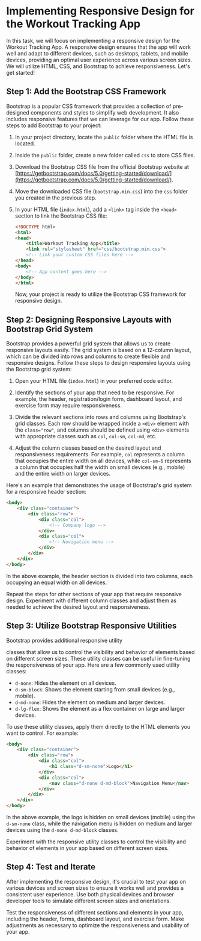 # Implementing Responsive Design for the Workout Tracking App

In this task, we will focus on implementing a responsive design for the Workout Tracking App. A responsive design ensures that the app will work well and adapt to different devices, such as desktops, tablets, and mobile devices, providing an optimal user experience across various screen sizes. We will utilize HTML, CSS, and Bootstrap to achieve responsiveness. Let's get started!

## Step 1: Add the Bootstrap CSS Framework

Bootstrap is a popular CSS framework that provides a collection of pre-designed components and styles to simplify web development. It also includes responsive features that we can leverage for our app. Follow these steps to add Bootstrap to your project:

1. In your project directory, locate the `public` folder where the HTML file is located.

2. Inside the `public` folder, create a new folder called `css` to store CSS files.

3. Download the Bootstrap CSS file from the official Bootstrap website at [https://getbootstrap.com/docs/5.0/getting-started/download/](https://getbootstrap.com/docs/5.0/getting-started/download/).

4. Move the downloaded CSS file (`bootstrap.min.css`) into the `css` folder you created in the previous step.

5. In your HTML file (`index.html`), add a `<link>` tag inside the `<head>` section to link the Bootstrap CSS file:

    ```html
    <!DOCTYPE html>
    <html>
    <head>
        <title>Workout Tracking App</title>
        <link rel="stylesheet" href="css/bootstrap.min.css">
        <!-- Link your custom CSS files here -->
    </head>
    <body>
        <!-- App content goes here -->
    </body>
    </html>
    ```
    
    Now, your project is ready to utilize the Bootstrap CSS framework for responsive design.

## Step 2: Designing Responsive Layouts with Bootstrap Grid System

Bootstrap provides a powerful grid system that allows us to create responsive layouts easily. The grid system is based on a 12-column layout, which can be divided into rows and columns to create flexible and responsive designs. Follow these steps to design responsive layouts using the Bootstrap grid system:

1. Open your HTML file (`index.html`) in your preferred code editor.

2. Identify the sections of your app that need to be responsive. For example, the header, registration/login form, dashboard layout, and exercise form may require responsiveness.

3. Divide the relevant sections into rows and columns using Bootstrap's grid classes. Each row should be wrapped inside a `<div>` element with the `class="row"`, and columns should be defined using `<div>` elements with appropriate classes such as `col`, `col-sm`, `col-md`, etc.

4. Adjust the column classes based on the desired layout and responsiveness requirements. For example, `col` represents a column that occupies the entire width on all devices, while `col-sm-6` represents a column that occupies half the width on small devices (e.g., mobile) and the entire width on larger devices.

Here's an example that demonstrates the usage of Bootstrap's grid system for a responsive header section:

```html
<body>
    <div class="container">
        <div class="row">
            <div class="col">
                <!-- Company logo -->
            </div>
            <div class="col">
                <!-- Navigation menu -->
            </div>
        </div>
    </div>
</body>
```

In the above example, the header section is divided into two columns, each occupying an equal width on all devices.

Repeat the steps for other sections of your app that require responsive design. Experiment with different column classes and adjust them as needed to achieve the desired layout and responsiveness.

## Step 3: Utilize Bootstrap Responsive Utilities

Bootstrap provides additional responsive utility

 classes that allow us to control the visibility and behavior of elements based on different screen sizes. These utility classes can be useful in fine-tuning the responsiveness of your app. Here are a few commonly used utility classes:

- `d-none`: Hides the element on all devices.
- `d-sm-block`: Shows the element starting from small devices (e.g., mobile).
- `d-md-none`: Hides the element on medium and larger devices.
- `d-lg-flex`: Shows the element as a flex container on large and larger devices.

To use these utility classes, apply them directly to the HTML elements you want to control. For example:

```html
<body>
    <div class="container">
        <div class="row">
            <div class="col">
                <h1 class="d-sm-none">Logo</h1>
            </div>
            <div class="col">
                <nav class="d-none d-md-block">Navigation Menu</nav>
            </div>
        </div>
    </div>
</body>
```

In the above example, the logo is hidden on small devices (mobile) using the `d-sm-none` class, while the navigation menu is hidden on medium and larger devices using the `d-none d-md-block` classes.

Experiment with the responsive utility classes to control the visibility and behavior of elements in your app based on different screen sizes.

## Step 4: Test and Iterate

After implementing the responsive design, it's crucial to test your app on various devices and screen sizes to ensure it works well and provides a consistent user experience. Use both physical devices and browser developer tools to simulate different screen sizes and orientations.

Test the responsiveness of different sections and elements in your app, including the header, forms, dashboard layout, and exercise form. Make adjustments as necessary to optimize the responsiveness and usability of your app.

